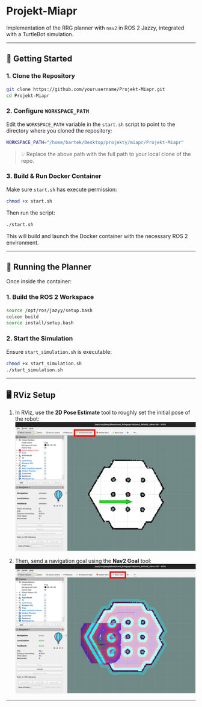 # Projekt-Miapr

Implementation of the RRG planner with `nav2` in ROS 2 Jazzy, integrated with a TurtleBot simulation.

---

## 🚀 Getting Started

### 1. Clone the Repository

```bash
git clone https://github.com/yourusername/Projekt-Miapr.git
cd Projekt-Miapr
```

### 2. Configure `WORKSPACE_PATH`

Edit the `WORKSPACE_PATH` variable in the `start.sh` script to point to the directory where you cloned the repository:

```bash
WORKSPACE_PATH="/home/bartek/Desktop/projekty/miapr/Projekt-Miapr"
```

> 💡 Replace the above path with the full path to your local clone of the repo.

### 3. Build & Run Docker Container

Make sure `start.sh` has execute permission:

```bash
chmod +x start.sh
```

Then run the script:

```bash
./start.sh
```

This will build and launch the Docker container with the necessary ROS 2 environment.

---

## 🧭 Running the Planner

Once inside the container:

### 1. Build the ROS 2 Workspace

```bash
source /opt/ros/jazyy/setup.bash
colcon build
source install/setup.bash
```

### 2. Start the Simulation

Ensure `start_simulation.sh` is executable:

```bash
chmod +x start_simulation.sh
./start_simulation.sh
```

---

## 🖥️ RViz Setup

1. In RViz, use the **2D Pose Estimate** tool to roughly set the initial pose of the robot:  
   ![2D Pose Estimate Example](pose_estimate.png)

2. Then, send a navigation goal using the **Nav2 Goal** tool:  
   ![Nav2 Goal Example](nav2_goal.png)

---

